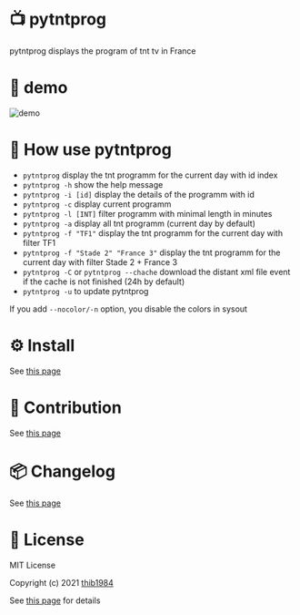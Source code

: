 # :tv: pytntprog

pytntprog displays the program of tnt tv in France


# 💫 demo

![demo](https://user-images.githubusercontent.com/45128847/137587565-c2dc81ef-95ca-4312-89ae-e9085ac964c7.gif)

# 🚀 How use **pytntprog**

- ``pytntprog`` display the tnt programm for the current day with id index
- ``pytntprog -h`` show the help message
- ``pytntprog -i [id]`` display the details of the programm with id
- ``pytntprog -c`` display current programm
- ``pytntprog -l [INT]`` filter programm with minimal length in minutes
- ``pytntprog -a`` display all tnt programm (current day by default)
- ``pytntprog -f "TF1"`` display the tnt programm for the current day with filter TF1
- ``pytntprog -f "Stade 2" "France 3"`` display the tnt programm for the current day with filter Stade 2 + France 3
- ``pytntprog -C`` or ``pytntprog --chache`` download the distant xml file event if the cache is not finished (24h by default)
- ``pytntprog -u`` to update pytntprog

If you add ``--nocolor/-n`` option, you disable the colors in sysout

# :gear: Install

See [this page](INSTALL.md)

# :construction_worker: Contribution

See [this page](CONTRIBUTING.md)

# :package: Changelog


See [this page](CHANGELOG.md)

# :pencil: License

MIT License

Copyright (c) 2021 [thib1984](https://github.com/thib1984)

See [this page](LICENSE.txt) for details